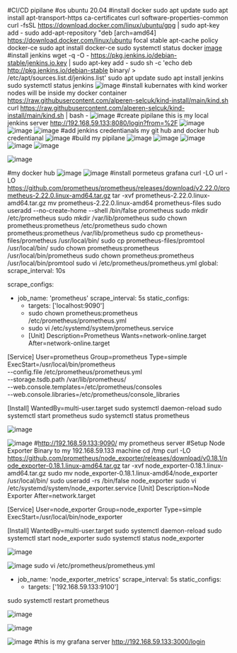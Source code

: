 #CI/CD pipilane
#os ubuntu 20.04
#install docker
sudo apt update
sudo apt install apt-transport-https ca-certificates curl software-properties-common
curl -fsSL https://download.docker.com/linux/ubuntu/gpg | sudo apt-key add -
sudo add-apt-repository "deb [arch=amd64] https://download.docker.com/linux/ubuntu focal stable
apt-cache policy docker-ce
sudo apt install docker-ce
sudo systemctl status docker
[image](https://github.com/amirovrr1995/testnew/assets/73028147/a5fbeb57-5e48-4a80-8e2e-3350e064892b)
#install jenkins 
wget -q -O - https://pkg.jenkins.io/debian-stable/jenkins.io.key | sudo apt-key add -
sudo sh -c 'echo deb http://pkg.jenkins.io/debian-stable binary/ > /etc/apt/sources.list.d/jenkins.list'
sudo apt update
sudo apt install jenkins
sudo systemctl status jenkins
![image](https://github.com/amirovrr1995/testnew/assets/73028147/9b1fc4be-6cc3-4b19-982b-e96bd54c15ca)
#install kubernates with kind worker nodes will be inside my docker container
https://raw.githubusercontent.com/alperen-selcuk/kind-install/main/kind.sh
curl https://raw.githubusercontent.com/alperen-selcuk/kind-install/main/kind.sh | bash -
![image](https://github.com/amirovrr1995/testnew/assets/73028147/767a9f50-149c-4d77-a4fc-2e5ce26b7e9e)
#create pipilane this is my local jenkins server http://192.168.59.133:8080/login?from=%2F
![image](https://github.com/amirovrr1995/testnew/assets/73028147/10878eb5-a402-45c0-8aa1-3f64bc59300b)
![image](https://github.com/amirovrr1995/testnew/assets/73028147/a5460869-6b7a-4cad-913a-16cf441655ed)
![image](https://github.com/amirovrr1995/testnew/assets/73028147/642272c8-09e4-4c8f-af44-c685098ecdc8)
#add jenkins credentianals my git hub and docker hub credentianal 
![image](https://github.com/amirovrr1995/testnew/assets/73028147/0c1d3432-8d07-4dbd-b31e-2f495d3d48af)
#build my pipilane 
![image](https://github.com/amirovrr1995/testnew/assets/73028147/b1b82297-b55b-4385-8fb7-38c02cf53cf7)
![image](https://github.com/amirovrr1995/testnew/assets/73028147/86d681e0-54e1-4a31-b599-6f92b0eaeed7)
![image](https://github.com/amirovrr1995/testnew/assets/73028147/fc16343c-905d-46f1-9d0e-7986af4dc29f)
![image](https://github.com/amirovrr1995/testnew/assets/73028147/d453f25a-a780-4fc2-8055-3b0c77722de1)
![image](https://github.com/amirovrr1995/testnew/assets/73028147/fb62aa5b-f3db-46ef-b8d7-e2576359cc05)

![image](https://github.com/amirovrr1995/testnew/assets/73028147/202eb2c6-df2b-497b-a20b-cbd85d0a6270)

#my docker hub 
![image](https://github.com/amirovrr1995/testnew/assets/73028147/36cb2a7d-fd85-4584-a03a-a2172c4c3404)
![image](https://github.com/amirovrr1995/testnew/assets/73028147/4d510cbe-5636-4d79-a582-a3ab71d5fb63)
#install pormeteus grafana
curl -LO url -LO https://github.com/prometheus/prometheus/releases/download/v2.22.0/prometheus-2.22.0.linux-amd64.tar.gz
tar -xvf prometheus-2.22.0.linux-amd64.tar.gz
mv prometheus-2.22.0.linux-amd64 prometheus-files
sudo useradd --no-create-home --shell /bin/false prometheus
sudo mkdir /etc/prometheus
sudo mkdir /var/lib/prometheus
sudo chown prometheus:prometheus /etc/prometheus
sudo chown prometheus:prometheus /var/lib/prometheus
sudo cp prometheus-files/prometheus /usr/local/bin/
sudo cp prometheus-files/promtool /usr/local/bin/
sudo chown prometheus:prometheus /usr/local/bin/prometheus
sudo chown prometheus:prometheus /usr/local/bin/promtool
sudo vi /etc/prometheus/prometheus.yml
global:
  scrape_interval: 10s

scrape_configs:
  - job_name: 'prometheus'
    scrape_interval: 5s
    static_configs:
      - targets: ['localhost:9090']
      - sudo chown prometheus:prometheus /etc/prometheus/prometheus.yml
      - sudo vi /etc/systemd/system/prometheus.service
      - [Unit]
Description=Prometheus
Wants=network-online.target
After=network-online.target

[Service]
User=prometheus
Group=prometheus
Type=simple
ExecStart=/usr/local/bin/prometheus \
    --config.file /etc/prometheus/prometheus.yml \
    --storage.tsdb.path /var/lib/prometheus/ \
    --web.console.templates=/etc/prometheus/consoles \
    --web.console.libraries=/etc/prometheus/console_libraries

[Install]
WantedBy=multi-user.target
sudo systemctl daemon-reload
sudo systemctl start prometheus
sudo systemctl status prometheus

![image](https://github.com/amirovrr1995/testnew/assets/73028147/172f236c-e5df-4741-8bb9-69780d3ebb36)

![image](https://github.com/amirovrr1995/testnew/assets/73028147/d5313f34-b2b1-4727-baac-140d8bd13120)
#http://192.168.59.133:9090/   my prometheus server
#Setup Node Exporter Binary to my 192.168.59.133 machine
cd /tmp
curl -LO https://github.com/prometheus/node_exporter/releases/download/v0.18.1/node_exporter-0.18.1.linux-amd64.tar.gz
tar -xvf node_exporter-0.18.1.linux-amd64.tar.gz
sudo mv node_exporter-0.18.1.linux-amd64/node_exporter /usr/local/bin/
sudo useradd -rs /bin/false node_exporter
sudo vi /etc/systemd/system/node_exporter.service
[Unit]
Description=Node Exporter
After=network.target

[Service]
User=node_exporter
Group=node_exporter
Type=simple
ExecStart=/usr/local/bin/node_exporter

[Install]
WantedBy=multi-user.target
sudo systemctl daemon-reload
sudo systemctl start node_exporter
sudo systemctl status node_exporter

![image](https://github.com/amirovrr1995/testnew/assets/73028147/f8e0ec0e-0485-4ddf-9281-671c1fcc81df)

![image](https://github.com/amirovrr1995/testnew/assets/73028147/280f0fe8-10fd-4ef3-8de0-ee293d3f81ce)
sudo vi /etc/prometheus/prometheus.yml
- job_name: 'node_exporter_metrics'
  scrape_interval: 5s
  static_configs:
    - targets: ['192.168.59.133:9100']

sudo systemctl restart prometheus

![image](https://github.com/amirovrr1995/testnew/assets/73028147/9984202c-ed54-4790-a1de-e7b590f2de11)

![image](https://github.com/amirovrr1995/testnew/assets/73028147/96ed2532-6624-4171-8ecf-cb9779f0100e)


![image](https://github.com/amirovrr1995/testnew/assets/73028147/9bcfa831-8e85-45c9-8830-becd1730cc2d)
#this is my grafana server  http://192.168.59.133:3000/login









